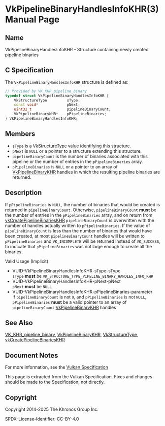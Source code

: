 # VkPipelineBinaryHandlesInfoKHR(3) Manual Page

## Name

VkPipelineBinaryHandlesInfoKHR - Structure containing newly created pipeline binaries



## [](#_c_specification)C Specification

The `VkPipelineBinaryHandlesInfoKHR` structure is defined as:

```c++
// Provided by VK_KHR_pipeline_binary
typedef struct VkPipelineBinaryHandlesInfoKHR {
    VkStructureType         sType;
    const void*             pNext;
    uint32_t                pipelineBinaryCount;
    VkPipelineBinaryKHR*    pPipelineBinaries;
} VkPipelineBinaryHandlesInfoKHR;
```

## [](#_members)Members

- `sType` is a [VkStructureType](https://registry.khronos.org/vulkan/specs/latest/man/html/VkStructureType.html) value identifying this structure.
- `pNext` is `NULL` or a pointer to a structure extending this structure.
- `pipelineBinaryCount` is the number of binaries associated with this pipeline or the number of entries in the `pPipelineBinaries` array.
- `pPipelineBinaries` is `NULL` or a pointer to an array of [VkPipelineBinaryKHR](https://registry.khronos.org/vulkan/specs/latest/man/html/VkPipelineBinaryKHR.html) handles in which the resulting pipeline binaries are returned.

## [](#_description)Description

If `pPipelineBinaries` is `NULL`, the number of binaries that would be created is returned in `pipelineBinaryCount`. Otherwise, `pipelineBinaryCount` **must** be the number of entries in the `pPipelineBinaries` array, and on return from [vkCreatePipelineBinariesKHR](https://registry.khronos.org/vulkan/specs/latest/man/html/vkCreatePipelineBinariesKHR.html) `pipelineBinaryCount` is overwritten with the number of handles actually written to `pPipelineBinaries`. If the value of `pipelineBinaryCount` is less than the number of binaries that would have been created, at most `pipelineBinaryCount` handles will be written to `pPipelineBinaries` and `VK_INCOMPLETE` will be returned instead of `VK_SUCCESS`, to indicate that `pPipelineBinaries` was not large enough to create all the binaries.

Valid Usage (Implicit)

- [](#VUID-VkPipelineBinaryHandlesInfoKHR-sType-sType)VUID-VkPipelineBinaryHandlesInfoKHR-sType-sType  
  `sType` **must** be `VK_STRUCTURE_TYPE_PIPELINE_BINARY_HANDLES_INFO_KHR`
- [](#VUID-VkPipelineBinaryHandlesInfoKHR-pNext-pNext)VUID-VkPipelineBinaryHandlesInfoKHR-pNext-pNext  
  `pNext` **must** be `NULL`
- [](#VUID-VkPipelineBinaryHandlesInfoKHR-pPipelineBinaries-parameter)VUID-VkPipelineBinaryHandlesInfoKHR-pPipelineBinaries-parameter  
  If `pipelineBinaryCount` is not `0`, and `pPipelineBinaries` is not `NULL`, `pPipelineBinaries` **must** be a valid pointer to an array of `pipelineBinaryCount` [VkPipelineBinaryKHR](https://registry.khronos.org/vulkan/specs/latest/man/html/VkPipelineBinaryKHR.html) handles

## [](#_see_also)See Also

[VK\_KHR\_pipeline\_binary](https://registry.khronos.org/vulkan/specs/latest/man/html/VK_KHR_pipeline_binary.html), [VkPipelineBinaryKHR](https://registry.khronos.org/vulkan/specs/latest/man/html/VkPipelineBinaryKHR.html), [VkStructureType](https://registry.khronos.org/vulkan/specs/latest/man/html/VkStructureType.html), [vkCreatePipelineBinariesKHR](https://registry.khronos.org/vulkan/specs/latest/man/html/vkCreatePipelineBinariesKHR.html)

## [](#_document_notes)Document Notes

For more information, see the [Vulkan Specification](https://registry.khronos.org/vulkan/specs/latest/html/vkspec.html#VkPipelineBinaryHandlesInfoKHR)

This page is extracted from the Vulkan Specification. Fixes and changes should be made to the Specification, not directly.

## [](#_copyright)Copyright

Copyright 2014-2025 The Khronos Group Inc.

SPDX-License-Identifier: CC-BY-4.0